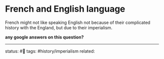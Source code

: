 # French and English language
French might not like speaking English not because of their complicated history with the England, but due to their imperialism.

**any google answers on this question?**

---
status: #🌱
tags: #history/imperialism
related: 
